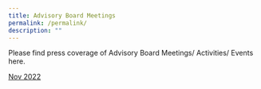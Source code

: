 ```yaml
---
title: Advisory Board Meetings
permalink: /permalink/
description: ""
---
```

Please find press coverage of Advisory Board Meetings/ Activities/ Events here.  

[Nov 2022](/adboardmeeting-nov22/)



